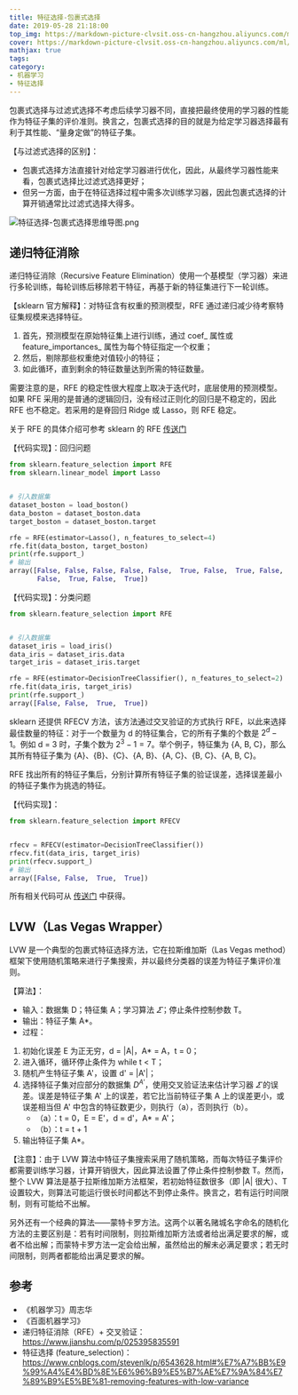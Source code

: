 ```yaml
---
title: 特征选择-包裹式选择
date: 2019-05-28 21:18:00
top_img: https://markdown-picture-clvsit.oss-cn-hangzhou.aliyuncs.com/ml/%E7%89%B9%E5%BE%81%E5%B7%A5%E7%A8%8B/feature%20selection/%E5%8C%85%E8%A3%B9%E5%BC%8F%E7%89%B9%E5%BE%81%E9%80%89%E6%8B%A9.png
cover: https://markdown-picture-clvsit.oss-cn-hangzhou.aliyuncs.com/ml/%E7%89%B9%E5%BE%81%E5%B7%A5%E7%A8%8B/feature%20selection/%E5%8C%85%E8%A3%B9%E5%BC%8F%E7%89%B9%E5%BE%81%E9%80%89%E6%8B%A9.png
mathjax: true
tags:
category:
- 机器学习
- 特征选择
---
```


包裹式选择与过滤式选择不考虑后续学习器不同，直接把最终使用的学习器的性能作为特征子集的评价准则。换言之，包裹式选择的目的就是为给定学习器选择最有利于其性能、“量身定做”的特征子集。

【与过滤式选择的区别】：
- 包裹式选择方法直接针对给定学习器进行优化，因此，从最终学习器性能来看，包裹式选择比过滤式选择更好；
- 但另一方面，由于在特征选择过程中需多次训练学习器，因此包裹式选择的计算开销通常比过滤式选择大得多。

![特征选择-包裹式选择思维导图.png](https://markdown-picture-clvsit.oss-cn-hangzhou.aliyuncs.com/ml/%E7%89%B9%E5%BE%81%E5%B7%A5%E7%A8%8B/feature%20selection/%E5%8C%85%E8%A3%B9%E5%BC%8F%E7%89%B9%E5%BE%81%E9%80%89%E6%8B%A9.png)

## 递归特征消除
递归特征消除（Recursive Feature Elimination）使用一个基模型（学习器）来进行多轮训练，每轮训练后移除若干特征，再基于新的特征集进行下一轮训练。

【sklearn 官方解释】：对特征含有权重的预测模型，RFE 通过递归减少待考察特征集规模来选择特征。
1. 首先，预测模型在原始特征集上进行训练，通过 coef\_ 属性或 feature\_importances\_ 属性为每个特征指定一个权重；
2. 然后，剔除那些权重绝对值较小的特征；
3. 如此循环，直到剩余的特征数量达到所需的特征数量。

需要注意的是，RFE 的稳定性很大程度上取决于迭代时，底层使用的预测模型。如果 RFE 采用的是普通的逻辑回归，没有经过正则化的回归是不稳定的，因此 RFE 也不稳定。若采用的是脊回归 Ridge 或 Lasso，则 RFE 稳定。

关于 RFE 的具体介绍可参考 sklearn 的 RFE [传送门](https://scikit-learn.org/stable/modules/generated/sklearn.feature_selection.RFE.html#sklearn.feature_selection.RFE)

【代码实现】：回归问题
```python
from sklearn.feature_selection import RFE
from sklearn.linear_model import Lasso


# 引入数据集
dataset_boston = load_boston()
data_boston = dataset_boston.data
target_boston = dataset_boston.target

rfe = RFE(estimator=Lasso(), n_features_to_select=4)
rfe.fit(data_boston, target_boston)
print(rfe.support_)
# 输出
array([False, False, False, False, False,  True, False,  True, False,
       False,  True, False,  True])
```

【代码实现】：分类问题
```python
from sklearn.feature_selection import RFE


# 引入数据集
dataset_iris = load_iris()
data_iris = dataset_iris.data
target_iris = dataset_iris.target

rfe = RFE(estimator=DecisionTreeClassifier(), n_features_to_select=2)
rfe.fit(data_iris, target_iris)
print(rfe.support_)
array([False, False,  True,  True])
```
sklearn 还提供 RFECV 方法，该方法通过交叉验证的方式执行 RFE，以此来选择最佳数量的特征：对于一个数量为 d 的特征集合，它的所有子集的个数是 $2^d-1$。例如 d = 3 时，子集个数为 $2^3-1=7$。举个例子，特征集为 {A, B, C}，那么其所有特征子集为 {A}、{B}、{C}、{A, B}、{A, C}、{B, C}、{A, B, C}。

RFE 找出所有的特征子集后，分别计算所有特征子集的验证误差，选择误差最小的特征子集作为挑选的特征。

【代码实现】：
```python
from sklearn.feature_selection import RFECV


rfecv = RFECV(estimator=DecisionTreeClassifier())
rfecv.fit(data_iris, target_iris)
print(rfecv.support_)
# 输出
array([False, False,  True,  True])
```

所有相关代码可从 [传送门](https://github.com/clvsit/Machine-Learning-Note/blob/master/%E6%95%B0%E6%8D%AE%E9%A2%84%E5%A4%84%E7%90%86/%E7%89%B9%E5%BE%81%E9%80%89%E6%8B%A9/wrapper.py) 中获得。

## LVW（Las Vegas Wrapper）
LVW 是一个典型的包裹式特征选择方法，它在拉斯维加斯（Las Vegas method）框架下使用随机策略来进行子集搜索，并以最终分类器的误差为特征子集评价准则。

【算法】：
- 输入：数据集 D；特征集 A；学习算法 $\varSigma$；停止条件控制参数 T。
- 输出：特征子集 A*。
- 过程：
1. 初始化误差 E 为正无穷，d = |A|，A* = A，t = 0；
2. 进入循环，循环停止条件为 while t < T；
3. 随机产生特征子集 A'，设置 d' = |A'|；
4. 选择特征子集对应部分的数据集 $D^{A'}$，使用交叉验证法来估计学习器 $\varSigma$ 的误差。误差是特征子集 A' 上的误差，若它比当前特征子集 A 上的误差更小，或误差相当但 A' 中包含的特征数更少，则执行（a），否则执行（b）。
    - （a）：t = 0，E = E'，d = d'，A* = A'；
    - （b）：t = t + 1
5. 输出特征子集 A*。

【注意】：由于 LVW 算法中特征子集搜索采用了随机策略，而每次特征子集评价都需要训练学习器，计算开销很大，因此算法设置了停止条件控制参数 T。然而，整个 LVW 算法是基于拉斯维加斯方法框架，若初始特征数很多（即 |A| 很大）、T 设置较大，则算法可能运行很长时间都达不到停止条件。换言之，若有运行时间限制，则有可能给不出解。

另外还有一个经典的算法——蒙特卡罗方法。这两个以著名赌城名字命名的随机化方法的主要区别是：若有时间限制，则拉斯维加斯方法或者给出满足要求的解，或者不给出解；而蒙特卡罗方法一定会给出解，虽然给出的解未必满足要求；若无时间限制，则两者都能给出满足要求的解。

## 参考
- 《机器学习》周志华
- 《百面机器学习》
- 递归特征消除（RFE）+ 交叉验证：https://www.jianshu.com/p/025395835591
- 特征选择 (feature_selection)：https://www.cnblogs.com/stevenlk/p/6543628.html#%E7%A7%BB%E9%99%A4%E4%BD%8E%E6%96%B9%E5%B7%AE%E7%9A%84%E7%89%B9%E5%BE%81-removing-features-with-low-variance